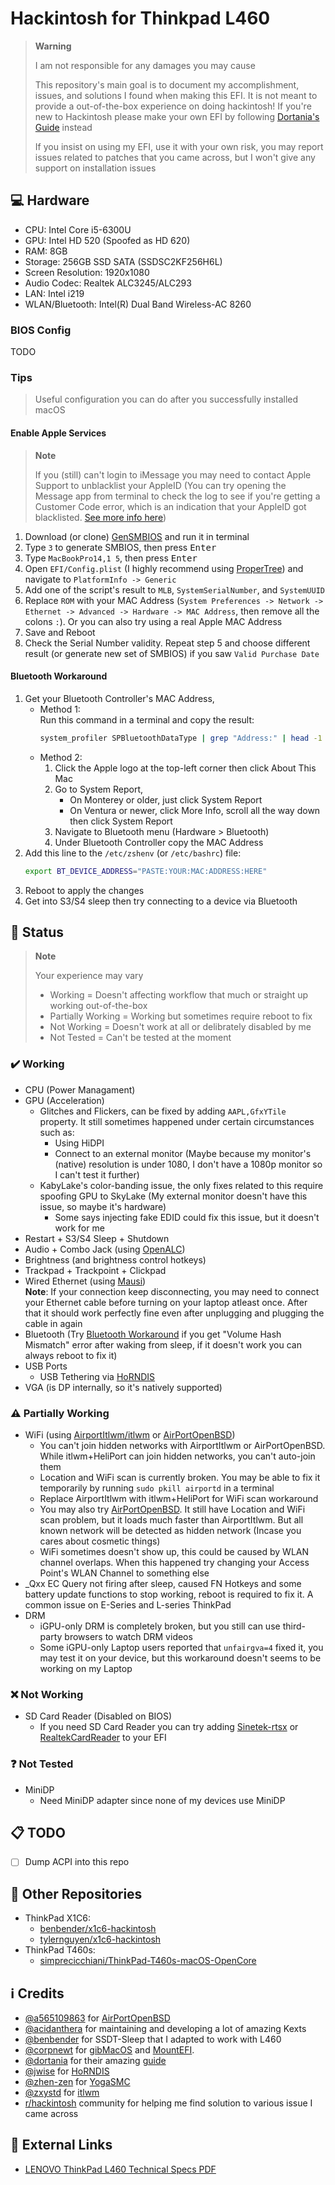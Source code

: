 # Hackintosh for Thinkpad L460

> **Warning**
>
> I am not responsible for any damages you may cause
>
> This repository's main goal is to document my accomplishment, issues, and solutions I found when making this EFI. It is not meant to provide a out-of-the-box experience on doing hackintosh! If you're new to Hackintosh please make your own EFI by following [Dortania's Guide](https://dortania.github.io/) instead
>
> If you insist on using my EFI, use it with your own risk, you may report issues related to patches that you came across, but I won't give any support on installation issues

## 💻 Hardware
- CPU: Intel Core i5-6300U
- GPU: Intel HD 520 (Spoofed as HD 620)
- RAM: 8GB
- Storage: 256GB SSD SATA (SSDSC2KF256H6L)
- Screen Resolution: 1920x1080
- Audio Codec: Realtek ALC3245/ALC293
- LAN: Intel i219
- WLAN/Bluetooth: Intel(R) Dual Band Wireless-AC 8260

### BIOS Config

TODO

### Tips

> Useful configuration you can do after you successfully installed macOS

#### Enable Apple Services

> **Note**
>
> If you (still) can't login to iMessage you may need to contact Apple Support to unblacklist your AppleID (You can try opening the Message app from terminal to check the log to see if you're getting a Customer Code error, which is an indication that your AppleID got blacklisted. [See more info here](https://dortania.github.io/OpenCore-Post-Install/universal/iservices.html#customer-code-error))

1. Download (or clone) [GenSMBIOS](https://github.com/corpnewt/GenSMBIOS) and run it in terminal
2. Type `3` to generate SMBIOS, then press <kbd>Enter</kbd>
3. Type `MacBookPro14,1 5`, then press <kbd>Enter</kbd>
4. Open `EFI/Config.plist` (I highly recommend using [ProperTree](https://github.com/corpnewt/ProperTree)) and navigate to `PlatformInfo -> Generic`
5. Add one of the script's result to `MLB`, `SystemSerialNumber`, and `SystemUUID`
7. Replace `ROM` with your MAC Address (`System Preferences -> Network -> Ethernet -> Advanced -> Hardware -> MAC Address`, then remove all the colons `:`). Or you can also try using a real Apple MAC Address
8. Save and Reboot
9. Check the Serial Number validity. Repeat step 5 and choose different result (or generate new set of SMBIOS) if you saw `Valid Purchase Date`

#### Bluetooth Workaround

1. Get your Bluetooth Controller's MAC Address,
   - Method 1:  
     Run this command in a terminal and copy the result:
     ```zsh
     system_profiler SPBluetoothDataType | grep "Address:" | head -1 | sed "s/ *Address: \(.*\)/\1/g"
     ```
   - Method 2:
      1. Click the Apple logo at the top-left corner then click About This Mac
      2. Go to System Report,
         - On Monterey or older, just click System Report
         - On Ventura or newer, click More Info, scroll all the way down then click System Report
      3. Navigate to Bluetooth menu (Hardware > Bluetooth)
      4. Under Bluetooth Controller copy the MAC Address
2. Add this line to the `/etc/zshenv` (or `/etc/bashrc`) file:
   ```zsh
   export BT_DEVICE_ADDRESS="PASTE:YOUR:MAC:ADDRESS:HERE"
   ```
3. Reboot to apply the changes
4. Get into S3/S4 sleep then try connecting to a device via Bluetooth

## 🔧 Status

> **Note**
>
> Your experience may vary
>
> - Working = Doesn't affecting workflow that much or straight up working out-of-the-box
> - Partially Working = Working but sometimes require reboot to fix
> - Not Working = Doesn't work at all or delibrately disabled by me
> - Not Tested = Can't be tested at the moment

### ✔️ Working
- CPU (Power Managament)
- GPU (Acceleration)
  - Glitches and Flickers, can be fixed by adding `AAPL,GfxYTile` property. It still sometimes happened under certain circumstances such as:
    - Using HiDPI
    - Connect to an external monitor (Maybe because my monitor's (native) resolution is under 1080, I don't have a 1080p monitor so I can't test it further)
  - KabyLake's color-banding issue, the only fixes related to this require spoofing GPU to SkyLake (My external monitor doesn't have this issue, so maybe it's hardware)
    - Some says injecting fake EDID could fix this issue, but it doesn't work for me
- Restart + S3/S4 Sleep + Shutdown
- Audio + Combo Jack (using [OpenALC](https://github.com/acidanthera/AppleALC))
- Brightness (and brightness control hotkeys)
- Trackpad + Trackpoint + Clickpad
- Wired Ethernet (using [Mausi](https://www.tonymacx86.com/resources/intelmausi.499/))  
  **Note**: If your connection keep disconnecting, you may need to connect your Ethernet cable before turning on your laptop atleast once. After that it should work perfectly fine even after unplugging and plugging the cable in again
- Bluetooth (Try [Bluetooth Workaround](#bluetooth-workaround) if you get "Volume Hash Mismatch" error after waking from sleep, if it doesn't work you can always reboot to fix it)
- USB Ports
  - USB Tethering via [HoRNDIS](https://github.com/jwise/HoRNDIS)
- VGA (is DP internally, so it's natively supported)

### ⚠️ Partially Working
- WiFi (using [AirportItlwm/itlwm](https://github.com/OpenIntelWireless/itlwm) or [AirPortOpenBSD](https://github.com/a565109863/AirPortOpenBSD))
  - You can't join hidden networks with AirportItlwm or AirPortOpenBSD. While itlwm+HeliPort can join hidden networks, you can't auto-join them
  - Location and WiFi scan is currently broken. You may be able to fix it temporarily by running `sudo pkill airportd` in a terminal
  - Replace AirportItlwm with itlwm+HeliPort for WiFi scan workaround
  - You may also try [AirPortOpenBSD](https://github.com/a565109863/AirPortOpenBSD). It still have Location and WiFi scan problem, but it loads much faster than AirportItlwm. But all known network will be detected as hidden network (Incase you cares about cosmetic things)
  - WiFi sometimes doesn't show up, this could be caused by WLAN channel overlaps. When this happened try changing your Access Point's WLAN Channel to something else
- \_Qxx EC Query not firing after sleep, caused FN Hotkeys and some battery update functions to stop working, reboot is required to fix it. A common issue on E-Series and L-series ThinkPad
- DRM
  - iGPU-only DRM is completely broken, but you still can use third-party browsers to watch DRM videos
  - Some iGPU-only Laptop users reported that `unfairgva=4` fixed it, you may test it on your device, but this workaround doesn't seems to be working on my Laptop

### ❌ Not Working
- SD Card Reader (Disabled on BIOS)
  - If you need SD Card Reader you can try adding [Sinetek-rtsx](https://github.com/cholonam/Sinetek-rtsx) or [RealtekCardReader](https://github.com/0xFireWolf/RealtekCardReader) to your EFI

### ❓ Not Tested
- MiniDP
  - Need MiniDP adapter since none of my devices use MiniDP

## 📋 TODO
- [ ] Dump ACPI into this repo

## 📂 Other Repositories
- ThinkPad X1C6:
  - [benbender/x1c6-hackintosh](https://github.com/benbender/x1c6-hackintosh)
  - [tylernguyen/x1c6-hackintosh](https://github.com/tylernguyen/x1c6-hackintosh)
- ThinkPad T460s:
  - [simprecicchiani/ThinkPad-T460s-macOS-OpenCore](https://github.com/simprecicchiani/ThinkPad-T460s-macOS-OpenCore)

## ℹ️ Credits
- [@a565109863](https://gitee.com/a565109863) for [AirPortOpenBSD](https://gitee.com/a565109863/AirPortOpenBSD)
- [@acidanthera](https://github.com/acidanthera) for maintaining and developing a lot of amazing Kexts
- [@benbender](https://github.com/benbender) for SSDT-Sleep that I adapted to work with L460
- [@corpnewt](https://github.com/corpnewt) for [gibMacOS](https://github.com/corpnewt/gibMacOS) and [MountEFI](https://github.com/corpnewt/MountEFI).
- [@dortania](https://github.com/dortania) for their amazing [guide](https://dortania.github.io)
- [@jwise](https://github.com/jwise) for [HoRNDIS](https://github.com/jwise/HoRNDIS)
- [@zhen-zen](https://github.com/zhen-zen) for [YogaSMC](https://github.com/zhen-zen/YogaSMC)
- [@zxystd](https://github.com/zxystd) for [itlwm](https://github.com/OpenIntelWireless/itlwm)
- [r/hackintosh](https://www.reddit.com/r/hackintosh) community for helping me find solution to various issue I came across

## 🔗 External Links
- [LENOVO ThinkPad L460 Technical Specs PDF](https://psref.lenovo.com/syspool/Sys/PDF/ThinkPad/ThinkPad_L460/ThinkPad_L460_Spec.PDF)
